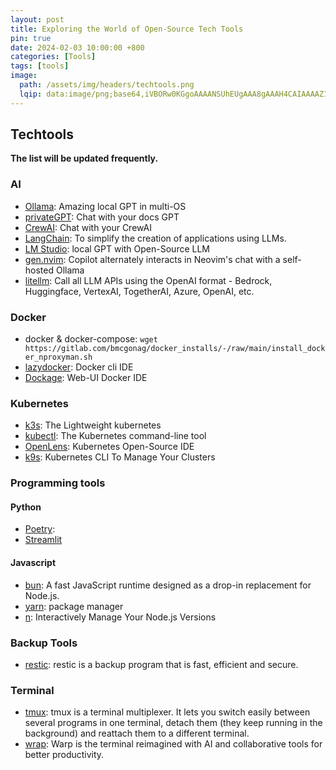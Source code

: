 ```yaml
---
layout: post
title: Exploring the World of Open-Source Tech Tools
pin: true
date: 2024-02-03 10:00:00 +800
categories: [Tools]
tags: [tools]
image:
  path: /assets/img/headers/techtools.png
  lqip: data:image/png;base64,iVBORw0KGgoAAAANSUhEUgAAA8gAAAH4CAIAAAAZ1VPRAALJIklEQVR4Aeyah5IbuxVE0aQ3h/eUv8L//1MOm/NumxaKp9TVZInO4e1d1QgDXNyMHgyG+vj59+Od
---
```


## Techtools

**The list will be updated frequently.**

### AI

- [Ollama](https://ollama.ai/): Amazing local GPT in multi-OS
- [privateGPT](https://github.com/imartinez/privateGPT): Chat with your docs GPT
- [CrewAI](https://github.com/joaomdmoura/crewAI): Chat with your CrewAI
- [LangChain](https://python.langchain.com/docs/get_started/introduction): To simplify the creation of applications using LLMs.
- [LM Studio](https://lmstudio.ai/): local GPT with Open-Source LLM
- [gen.nvim](https://github.com/David-Kunz/gen.nvim): Copilot alternately interacts in Neovim's chat with a self-hosted Ollama
- [litellm](https://github.com/BerriAI/litellm): Call all LLM APIs using the OpenAI format - Bedrock, Huggingface, VertexAI, TogetherAI, Azure, OpenAI, etc.

### Docker

- docker & docker-compose: `wget https://gitlab.com/bmcgonag/docker_installs/-/raw/main/install_docker_nproxyman.sh`
- [lazydocker](https://github.com/jesseduffield/lazydocker): Docker cli IDE
- [Dockage](https://github.com/louislam/dockge): Web-UI Docker IDE

### Kubernetes

- [k3s](https://k3s.io/): The Lightweight kubernetes
- [kubectl](https://kubernetes.io/docs/tasks/tools/): The Kubernetes command-line tool
- [OpenLens](https://github.com/MuhammedKalkan/OpenLens): Kubernetes Open-Source IDE
- [k9s](https://k9scli.io/): Kubernetes CLI To Manage Your Clusters

### Programming tools

#### Python

- [Poetry](https://python-poetry.org/):
- [Streamlit](https://docs.streamlit.io/)

#### Javascript

- [bun](https://bun.sh/docs/installation): A fast JavaScript runtime designed as a drop-in replacement for Node.js.
- [yarn](https://classic.yarnpkg.com/lang/en/docs/install/#mac-stable): package manager
- [n](https://github.com/tj/n): Interactively Manage Your Node.js Versions

### Backup Tools

- [restic](https://github.com/restic/restic): restic is a backup program that is fast, efficient and secure.

### Terminal

- [tmux](https://github.com/tmux/tmux/wiki): tmux is a terminal multiplexer. It lets you switch easily between several programs in one terminal, detach them (they keep running in the background) and reattach them to a different terminal.
- [wrap](https://www.warp.dev/): Warp is the terminal reimagined with AI and collaborative tools for better productivity.
